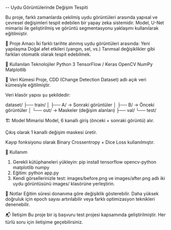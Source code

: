 -- Uydu Görüntülerinde Değişim Tespiti

Bu proje, farklı zamanlarda çekilmiş uydu görüntüleri arasında yapısal ve çevresel değişimleri tespit edebilen bir yapay zeka sistemidir. Model, U-Net mimarisi ile geliştirilmiş ve görüntü segmentasyonu yaklaşımı kullanılarak eğitilmiştir.

📌 Proje Amacı
İki farklı tarihte alınmış uydu görüntüleri arasında:
Yeni yapılaşma
Doğal afet etkileri (yangın, sel, vs.)
Tarımsal değişiklikler gibi farkları otomatik olarak tespit edebilmek.

🧠 Kullanılan Teknolojiler
Python 3
TensorFlow / Keras
OpenCV
NumPy
Matplotlib

📁 Veri Kümesi
Proje, CDD (Change Detection Dataset) adlı açık veri kümesiyle eğitilmiştir.

Veri klasör yapısı şu şekildedir:

dataset/
├── train/
│   ├── A/         → Sonraki görüntüler
│   ├── B/         → Önceki görüntüler
│   └── out/       → Maskeler (değişim alanları)
├── val/
└── test/

🏗️ Model Mimarisi
Model, 6 kanallı giriş (önceki + sonraki görüntü) alır.

Çıkış olarak 1 kanallı değişim maskesi üretir.

Kayıp fonksiyonu olarak Binary Crossentropy + Dice Loss kullanılmıştır.

🚀 Kullanım
1. Gerekli kütüphaneleri yükleyin:
  pip install tensorflow opencv-python matplotlib numpy
2. Eğitim:
  python app.py
3. Kendi görsellerinizle test:
  images/before.png ve images/after.png adlı iki uydu görüntüsünü images/ klasörüne yerleştirin.

📌 Notlar
Eğitim süresi donanıma göre değişiklik gösterebilir.
Daha yüksek doğruluk için epoch sayısı artırılabilir veya farklı optimizasyon teknikleri denenebilir.

📬 İletişim
Bu proje bir iş başvuru test projesi kapsamında geliştirilmiştir.
Her türlü soru için iletişime geçebilirsiniz.
